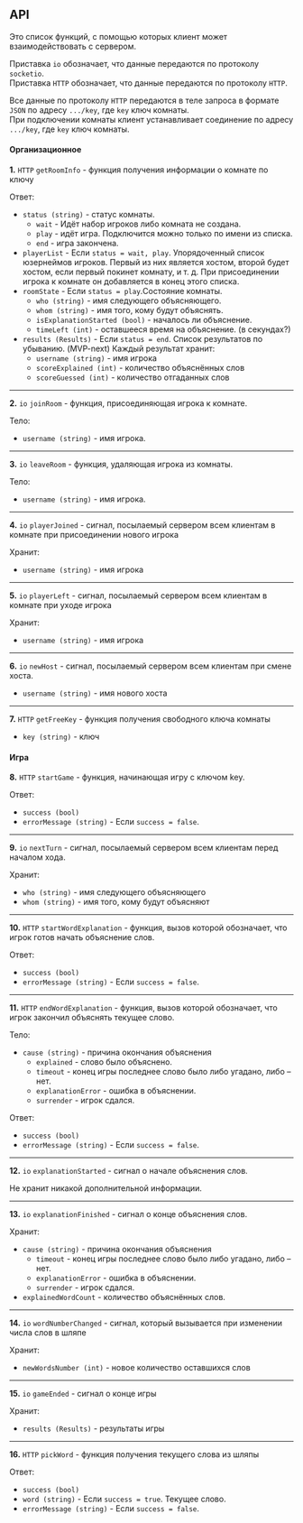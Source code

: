 ## API

Это список функций, с помощью которых клиент может взаимодействовать с сервером.

Приставка `io` обозначает, что данные передаются по протоколу `socketio`.<br>
Приставка `HTTP` обозначает, что данные передаются по протоколу `HTTP`. 

Все данные по протоколу `HTTP` передаются в теле запроса в формате `JSON` по адресу `.../key`, где `key` ключ комнаты.<br>
При подключении комнаты клиент устанавливает соединение по адресу `.../key`, где `key` ключ комнаты. 

#### Организационное

__1.__ `HTTP` `getRoomInfo` - функция получения информации о комнате по ключу

Ответ:

- `status (string)` - статус комнаты.
    + `wait` -  Идёт набор игроков либо комната не создана.
    + `play` - идёт игра. Подключится можно только по имени из списка.
    + `end` - игра закончена.
- `playerList` - Если `status = wait, play`. Упорядоченный список юзернеймов игроков. Первый из них является хостом, второй будет хостом, если первый покинет комнату, и т. д.
При присоединении игрока к комнате он добавляется в конец этого списка.
- `roomState` - Если `status = play`.Состояние комнаты.
    - `who (string)` - имя следующего объясняющего.
    - `whom (string)` - имя того, кому будут объяснять.
    - `isExplanationStarted (bool)` - началось ли объяснение.
    - `timeLeft (int)` - оставшееся время на объяснение. (в секундах?)
- `results (Results)` - Если `status = end`. Список результатов по убыванию. (MVP-next) Каждый результат хранит:
    - `username (string)` - имя игрока
    - `scoreExplained (int)` - количество объяснённых слов
    - `scoreGuessed (int)` - количество отгаданных слов

---

__2.__ `io` `joinRoom` - функция, присоединяющая игрока к комнате.

Тело:

- `username (string)` - имя игрока.

---

__3.__ `io` `leaveRoom` - функция, удаляющая игрока из комнаты.

Тело:

- `username (string)` - имя игрока.

---


__4.__ `io` `playerJoined` - сигнал, посылаемый сервером всем клиентам в комнате при присоединении нового игрока

Хранит:

- `username (string)` - имя игрока

---

__5.__ `io` `playerLeft` - сигнал, посылаемый сервером всем клиентам в комнате при уходе игрока

Хранит:

- `username (string)` - имя игрока

---

__6.__ `io` `newHost` - сигнал, посылаемый сервером всем клиентам при смене хоста.

- `username (string)` - имя нового хоста

---

__7.__ `HTTP` `getFreeKey` - функция получения свободного ключа комнаты

- `key (string)` - ключ

#### Игра

__8.__ `HTTP` `startGame` - функция, начинающая игру с ключом key.

Ответ:

- `success (bool)`
- `errorMessage (string)` - Если `success = false`.

---

__9.__ `io` `nextTurn` - сигнал, посылаемый сервером всем клиентам перед началом хода.

Хранит:

- `who (string)` - имя следующего объясняющего
- `whom (string)` - имя того, кому будут объясняют

---

__10.__ `HTTP` `startWordExplanation` - функция, вызов которой обозначает, что игрок готов начать объяснение слов.

Ответ:

- `success (bool)`
- `errorMessage (string)` - Если `success = false`.

---

__11.__ `HTTP` `endWordExplanation` - функция, вызов которой обозначает, что игрок закончил объяснять текущее слово.

Тело:

- `cause (string)` - причина окончания объяснения
  + `explained` - слово было объяснено.
  - `timeout` - конец игры последнее слово было либо угадано, либо – нет.
  - `explanationError` - ошибка в объяснении.
  - `surrender` - игрок сдался.

Ответ:

- `success (bool)`
- `errorMessage (string)` - Если `success = false`.

---

__12.__ `io` `explanationStarted` - сигнал о начале объяснения слов.

Не хранит никакой дополнительной информации.

---

__13.__ `io` `explanationFinished` - сигнал о конце объяснения слов.

Хранит:

- `cause (string)` - причина окончания объяснения
  - `timeout` - конец игры последнее слово было либо угадано, либо – нет.
  - `explanationError` - ошибка в объяснении.
  - `surrender` - игрок сдался.
- `explainedWordCount` - количество объяснённых слов.

---

__14.__ `io` `wordNumberChanged` - сигнал, который вызывается при изменении числа слов в шляпе

Хранит:

- `newWordsNumber (int)` - новое количество оставшихся слов

---

__15.__ `io` `gameEnded` - сигнал о конце игры

Хранит:

- `results (Results)` - результаты игры

---

__16.__ `HTTP` `pickWord` - функция получения текущего слова из шляпы

Ответ:

- `success (bool)`
- `word (string)` - Если `success = true`. Текущее слово.
- `errorMessage (string)` - Если `success = false`.

